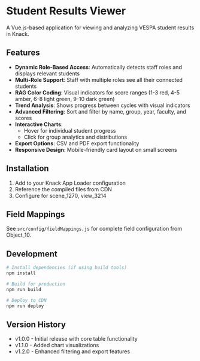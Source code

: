 # Student Results Viewer

A Vue.js-based application for viewing and analyzing VESPA student results in Knack.

## Features

- **Dynamic Role-Based Access**: Automatically detects staff roles and displays relevant students
- **Multi-Role Support**: Staff with multiple roles see all their connected students
- **RAG Color Coding**: Visual indicators for score ranges (1-3 red, 4-5 amber, 6-8 light green, 9-10 dark green)
- **Trend Analysis**: Shows progress between cycles with visual indicators
- **Advanced Filtering**: Sort and filter by name, group, year, faculty, and scores
- **Interactive Charts**: 
  - Hover for individual student progress
  - Click for group analytics and distributions
- **Export Options**: CSV and PDF export functionality
- **Responsive Design**: Mobile-friendly card layout on small screens

## Installation

1. Add to your Knack App Loader configuration
2. Reference the compiled files from CDN
3. Configure for scene_1270, view_3214

## Field Mappings

See `src/config/fieldMappings.js` for complete field configuration from Object_10.

## Development

```bash
# Install dependencies (if using build tools)
npm install

# Build for production
npm run build

# Deploy to CDN
npm run deploy
```

## Version History

- v1.0.0 - Initial release with core table functionality
- v1.1.0 - Added chart visualizations
- v1.2.0 - Enhanced filtering and export features
